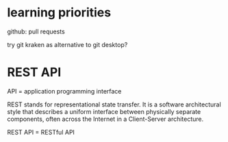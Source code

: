 # learning priorities

github:  pull requests

try git kraken as alternative to git desktop?  

# REST API

API = application programming interface 

REST stands for representational state transfer. It is a software architectural style that describes a uniform interface between physically separate components, often across the Internet in a Client-Server architecture. 

REST API = RESTful API